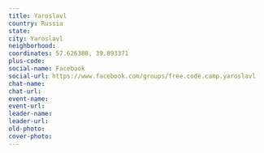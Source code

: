 ```yaml
---
title: Yaroslavl
country: Russia
state: 
city: Yaroslavl
neighborhood: 
coordinates: 57.626388, 39.893371
plus-code:
social-name: Facebook
social-url: https://www.facebook.com/groups/free.code.camp.yaroslavl
chat-name:
chat-url:
event-name:
event-url:
leader-name:
leader-url:
old-photo: 
cover-photo:
---
```

